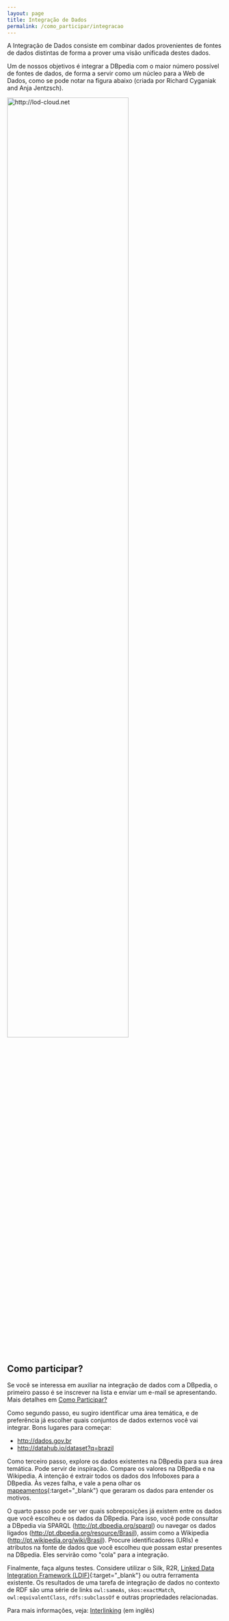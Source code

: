 ```yaml
---
layout: page
title: Integração de Dados
permalink: /como_participar/integracao
---
```



A Integração de Dados consiste em combinar dados provenientes de fontes de dados distintas de forma a prover uma visão unificada destes dados. 

Um de nossos objetivos é integrar a DBpedia com o maior número possível de fontes de dados, de forma a servir como um núcleo para a Web de Dados, como se pode notar na figura abaixo (criada por Richard Cyganiak and Anja Jentzsch).

<p><a href="http://lod-cloud.net/"><img width="75%" height="75%" src="http://lod-cloud.net/versions/2014-08-30/lod-cloud_colored_1000px.png" title="http://lod-cloud.net"></a></p>

## Como participar?

Se você se interessa em auxiliar na integração de dados com a DBpedia, o primeiro passo é se inscrever na lista e enviar um e-mail se apresentando. Mais detalhes em [Como Participar?](../como_participar)

Como segundo passo, eu sugiro identificar uma área temática, e de preferência já escolher quais conjuntos de dados externos você vai integrar. Bons lugares para começar:

* http://dados.gov.br
* http://datahub.io/dataset?q=brazil

Como terceiro passo, explore os dados existentes na DBpedia para sua área temática. Pode servir de inspiração. Compare os valores na DBpedia e na Wikipedia. A intenção é extrair todos os dados dos Infoboxes para a DBpedia. Às vezes falha, e vale a pena olhar os [mapeamentos](http://mappings.dbpedia.org){:target="_blank"} que geraram os dados para entender os motivos.

O quarto passo pode ser ver quais sobreposições já existem entre os dados que você escolheu e os dados da DBpedia. Para isso, você pode consultar a DBpedia via SPARQL (http://pt.dbpedia.org/sparql) ou navegar os dados ligados (http://pt.dbpedia.org/resource/Brasil), assim como a Wikipedia (http://pt.wikipedia.org/wiki/Brasil). Procure identificadores (URIs) e atributos na fonte de dados que você escolheu que possam estar presentes na DBpedia. Eles servirão como "cola" para a integração.

Finalmente, faça alguns testes. Considere utilizar o Silk, R2R, [Linked Data Integration Framework (LDIF)](http://ldif.wbsg.de/){:target="_blank"} ou outra ferramenta existente. Os resultados de uma tarefa de integração de dados no contexto de RDF são uma série de links <code>owl:sameAs</code>, <code>skos:exactMatch</code>, <code>owl:equivalentClass</code>, <code>rdfs:subclassOf</code> e outras propriedades relacionadas.

Para mais informações, veja: <a href="http://wiki.dbpedia.org/services-resources/interlinking">Interlinking</a> (em inglês)

